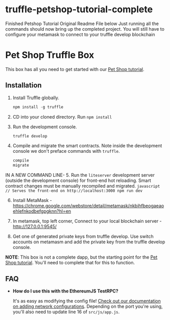# truffle-petshop-tutorial-complete
Finished Petshop Tutorial Original Readme File below
Just running all the commands should now bring up the completed project.
You will still have to configure your metamask to connect to your truffle develop blockchain

# Pet Shop Truffle Box

This box has all you need to get started with our [Pet Shop tutorial](http://truffleframework.com/tutorials/pet-shop).

## Installation

1. Install Truffle globally.
    ```javascript
    npm install -g truffle
    ```
2. CD into your cloned directory. Run `npm install`

3. Run the development console.
    ```javascript
    truffle develop
    ```

4. Compile and migrate the smart contracts. Note inside the development console we don't preface commands with `truffle`.
    ```javascript
    compile
    migrate
    ```

IN A NEW COMMAND LINE-
5. Run the `liteserver` development server (outside the development console) for front-end hot reloading. Smart contract changes must be manually recompiled and migrated.
    ```javascript
    // Serves the front-end on http://localhost:3000
    npm run dev
    ```
    
 6. Install MetaMask - https://chrome.google.com/webstore/detail/metamask/nkbihfbeogaeaoehlefnkodbefgpgknn?hl=en
 
 7. In metamask, top left corner, Connect to your local blockchain server - http://127.0.0.1:9545/
 
 8. Get one of generated private keys from truffle develop. Use switch accounts on metamasm and add the private key from the truffle develop console.

**NOTE**: This box is not a complete dapp, but the starting point for the [Pet Shop tutorial](http://truffleframework.com/tutorials/pet-shop). You'll need to complete that for this to function.

## FAQ

* __How do I use this with the EthereumJS TestRPC?__

    It's as easy as modifying the config file! [Check out our documentation on adding network configurations](http://truffleframework.com/docs/advanced/configuration#networks). Depending on the port you're using, you'll also need to update line 16 of `src/js/app.js`.

